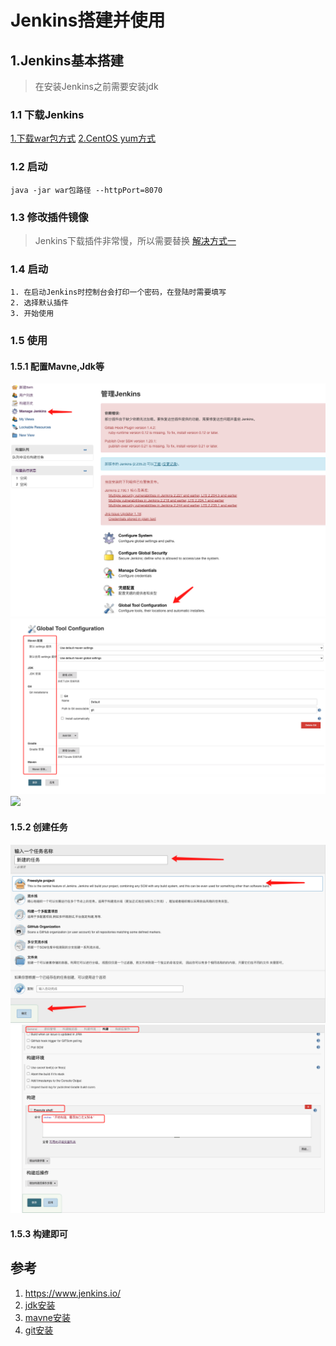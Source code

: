 # Jenkins搭建并使用
## 1.Jenkins基本搭建
> 在安装Jenkins之前需要安装jdk
### 1.1 下载Jenkins
[1.下载war包方式](https://www.jenkins.io/zh/doc/book/installing/)
[2.CentOS yum方式](https://pkg.jenkins.io/redhat-stable/)
### 1.2 启动 
```
java -jar war包路径 --httpPort=8070
```
### 1.3 修改插件镜像
> Jenkins下载插件非常慢，所以需要替换
[解决方式一](https://www.jianshu.com/p/da19845f53e5)
### 1.4 启动
```
1. 在启动Jenkins时控制台会打印一个密码，在登陆时需要填写
2. 选择默认插件
3. 开始使用
```
### 1.5 使用
#### 1.5.1 配置Mavne,Jdk等
![](./images/jenkins_2.png)
![](./images/jenkins_3.png)
![](./images/jenkins_5.png)
#### 1.5.2 创建任务
![](./images/jenkins_1.png)
![](./images/jenkins_4.png)
#### 1.5.3 构建即可


## 参考
1. https://www.jenkins.io/
2. [jdk安装](https://github.com/happyPasserBy/study-notes/blob/master/src/Server-aotumate/Jdk/jdk.md)
3. [mavne安装](https://github.com/happyPasserBy/study-notes/blob/master/src/Server-aotumate/Maven/maven.md)
4. [git安装](https://github.com/happyPasserBy/study-notes/blob/master/src/Server-aotumate/Git/git.md)